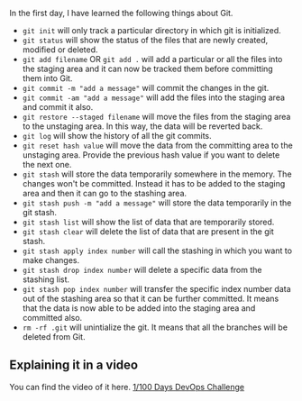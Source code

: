 In the first day, I have learned the following things about Git.

- `git init` will only track a particular directory in which git is initialized.
- `git status` will show the status of the files that are newly created, modified or deleted.
- `git add filename` OR `git add .` will add a particular or all the files into the staging area and it can now be tracked them before committing them into Git.
- `git commit -m "add a message"` will commit the changes in the git.
- `git commit -am "add a message"` will add the files into the staging area and commit it also.
- `git restore --staged filename` will move the files from the staging area to the unstaging area. In this way, the data will be reverted back.
- `git log` will show the history of all the git commits.
- `git reset hash value` will move the data from the committing area to the unstaging area. Provide the previous hash value if you want to delete the next one.
- `git stash` will store the data temporarily somewhere in the memory. The changes won't be committed. Instead it has to be added to the staging area and then it can go to the stashing area.
- `git stash push -m "add a message"` will store the data temporarily in the git stash.
- `git stash list` will show the list of data that are temporarily stored.
- `git stash clear` will delete the list of data that are present in the git stash.
- `git stash apply index number` will call the stashing in which you want to make changes.
- `git stash drop index number` will delete a specific data from the stashing list.
- `git stash pop index number` will transfer the specific index number data out of the stashing area so that it can be further committed. It means that the data is now able to be added into the staging area and committed also.
- `rm -rf .git` will unintialize the git. It means that all the branches will be deleted from Git.

## **Explaining it in a video**

You can find the video of it here. [1/100 Days DevOps Challenge]()